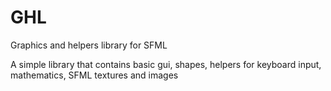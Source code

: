 # GHL
Graphics and helpers library for SFML

A simple library that contains basic gui, shapes, helpers for keyboard input, mathematics, SFML textures and images
